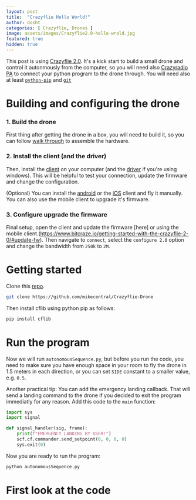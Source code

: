 ```yaml
---
layout: post
title:  "Crazyflie Hello World!"
author: dosht
categories: [ Crazyflie, Drones ]
image: assets/images/Crazyflie2.0-hello-wrold.jpg
featured: true
hidden: true
---
```

This post is using [Crazyflie 2.0](https://www.bitcraze.io/crazyflie-2/).
It's a kick start to build a small drone and control it autonmously from the computer,
so you will need also [Crazyradio PA](https://www.bitcraze.io/crazyradio-pa/) to connect your python program to the drone through.
You will need also at least [`python-pip`](https://pip.pypa.io/en/stable/) and [`git`](https://git-scm.com/book/en/v2/Getting-Started-Installing-Git)

# Building and configuring the drone
### 1. Build the drone
First thing after getting the drone in a box, you will need to build it, so you can follow [walk through](https://www.bitcraze.io/getting-started-with-the-crazyflie-2-0/) to assemble the hardware.

### 2. Install the client (and the driver)
Then, install the [client](https://www.bitcraze.io/download/) on your computer (and the [driver](https://wiki.bitcraze.io/doc:crazyradio:install_windows_zadig) if you're using windows). This will be helpful to test your connection, update the firmware and change the configuration.

(Optional) You can install the [android](https://play.google.com/store/apps/details?id=se.bitcraze.crazyfliecontrol2) or the [iOS](https://itunes.apple.com/us/app/crazyflie-2.0/id946151480) client and fly it manually. You can also use the mobile client to upgrade it's firmware.

### 3. Configure upgrade the firmware
Final setup, open the client and update the firmware [here] or using the mobile client.(https://www.bitcraze.io/getting-started-with-the-crazyflie-2-0/#update-fw).
 Then navigate to `connect`, select the `configure 2.0` option and change the bandwidth from `250k` to `2M`.

# Getting started
Clone this [repo](https://github.com/mikecentral/Crazyflie-Drone).

```bash
git clone https://github.com/mikecentral/Crazyflie-Drone
```

Then install cflib using python pip as follows:

```bash
pip install cflib
```

# Run the program
Now we will run `autonomousSequence.py`, but before you run the code, you need to make sure you have enough space in your room to fly the drone in 1.5 meters in each direction, or you can set `SIDE` constant to a smaller value, e.g. `0.5`.

Another practical tip: You can add the emergency landing callback.
That will send a landing command to the drone if you decided to exit the program immediatly for any reason.
Add this code to the `main` function:

```python
import sys
import signal

def signal_handler(sig, frame):
    print(f"EMERGENCY LANDING BY USER!")
    scf.cf.commander.send_setpoint(0, 0, 0, 0)
    sys.exit(0)
```

Now you are ready to run the program:

```bash
python autonomousSequence.py
```

# First look at the code